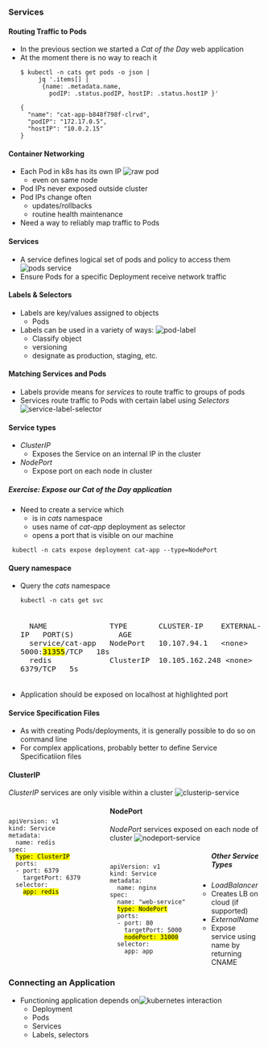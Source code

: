 ### Services


#### Routing Traffic to Pods
* In the previous section we started a _Cat of the Day_ web application
* At the moment there is no way to reach it
   ```
   $ kubectl -n cats get pods -o json | 
        jq '.items[] | 
         {name: .metadata.name, 
           podIP: .status.podIP, hostIP: .status.hostIP }'
   ```
   ```
   {
     "name": "cat-app-b848f798f-clrvd",
     "podIP": "172.17.0.5",
     "hostIP": "10.0.2.15"
   }
   ```
   <!-- .element: style="font-size:13pt;" class="fragment" data-fragment-index="0"  -->


#### Container Networking
* Each Pod in k8s has its own IP<!-- .element: class="fragment" data-fragment-index="0" --> ![raw pod](img/k8s-raw-pod-ip.png "Raw Pod Networking") <!-- .element: class="img-right" -->
   + even on same node
* Pod IPs never exposed outside cluster <!-- .element: class="fragment" data-fragment-index="1" -->
* Pod IPs change often <!-- .element: class="fragment" data-fragment-index="2" -->
   + updates/rollbacks
   + routine health maintenance
* Need a way to reliably map traffic to Pods <!-- .element: class="fragment" data-fragment-index="3" -->


#### Services
* A service defines logical set of pods and policy to access them <!-- .element: class="fragment" data-fragment-index="3" -->![pods service](img/k8s-service-pods1.png "Basic Service") <!-- .element: class="img-right" -->
* Ensure Pods for a specific Deployment receive network traffic <!-- .element: class="fragment" data-fragment-index="4" -->



#### Labels & Selectors
* Labels are key/values assigned to objects
   + Pods
* Labels can be used in a variety of ways: ![pod-label](img/k8s-pod-label.png "Pod Label") <!-- .element: class="img-right" -->
   + Classify object
   + versioning
   + designate as production, staging, etc.



#### Matching Services and Pods
* Labels provide means for _services_ to route traffic to groups of pods
* Services route traffic to Pods with certain label using _Selectors_ ![service-label-selector](img/k8s-service-label-selectors.png "Labels and Selectors") <!-- .element: class="img-right" -->


#### Service types
* _ClusterIP_
   - Exposes the Service on an internal IP in the cluster
* _NodePort_
   - Expose port on each node in cluster


##### Exercise: Expose our _Cat of the Day_ application
* Need to create a service which
  + is in _cats_ namespace
  + uses name of _cat-app_ deployment as selector
  + opens a port that is visible on our machine

```
 kubectl -n cats expose deployment cat-app --type=NodePort
```
<!-- .element: class="fragment" data-fragment-index="0" font-size:13pt; -->


#### Query namespace
* Query the _cats_ namespace
   ```
   kubectl -n cats get svc
   ```
   <pre class="fragment" data-fragment-index="0" style="font-size:13pt;"><code data-trim data-noescape>
    NAME              TYPE       CLUSTER-IP    EXTERNAL-IP   PORT(S)          AGE
    service/cat-app   NodePort   10.107.94.1   &lt;none&gt;        5000:<mark>31355</mark>/TCP   18s
    redis             ClusterIP  10.105.162.248 &lt;none&gt;       6379/TCP   5s
   </code></pre>
* Application should be exposed on localhost at highlighted port <!-- .element: class="fragment" data-fragment-index="1" -->


#### Service Specification Files
* As with creating Pods/deployments, it is generally possible to do so on
  command line
* For complex applications, probably better to define Service
  Specificatiion files


#### ClusterIP
_ClusterIP_ services are only visible within a cluster
 ![clusterip-service](img/k8s-cluster-ip-port-service.hml.png "ClusterIP")
<!-- .element: style="width:40%;float:right;"  -->

<pre style="width:40%;float:left;"><code data-trim data-noescape>
apiVersion: v1
kind: Service
metadata:
  name: redis
spec:
  <span class="fragment" data-fragment-index="1"><mark>type: ClusterIP</mark></span>
  <span class="fragment" data-fragment-index="2">ports:
  - port: 6379
    targetPort: 6379</span>
  <span class="fragment" data-fragment-index="3">selector:
    <mark>app: redis</mark></span></code></pre>



#### NodePort
_NodePort_ services exposed on each node of cluster
 ![nodeport-service](img/k8s-nodeport-service.png "NodePort")
<!-- .element: style="width:50%;float:right;"  -->

<pre style="width:40%;float:left;"><code data-trim data-noescape>
apiVersion: v1
kind: Service
metadata:
  name: nginx
spec:
  name: "web-service"
  <mark>type: NodePort</mark>
  ports:
  - port: 80
    targetPort: 5000
    <mark>nodePort: 31000</mark>
  selector:
    app: app</code></pre>



##### Other Service Types
* _LoadBalancer_
   - Creates LB on cloud (if supported)
* _ExternalName_ 
   - Expose service using name by returning CNAME


### Connecting an Application
* Functioning application depends on![kubernetes interaction](img/kubernetes-user-interaction.svg "Kubernetes Architecture") <!-- .element: class="img-right" style="width:50%;" -->
   + Deployment
   + Pods
   + Services
   + Labels, selectors
